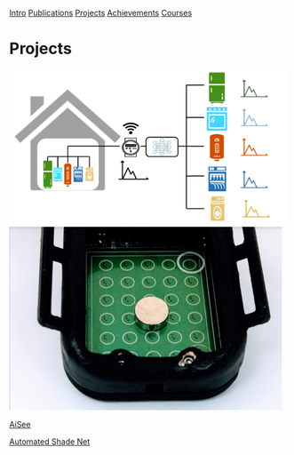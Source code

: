 [Intro](README.md)  [Publications](Publications.md)  [Projects](Projects.md)  [Achievements](Achievements.md)  [Courses](Courses.md)
# Projects

[![Non-Intrusive Real-Time Power Monitor](nilm5.png)](NILM.html) [![MagHair](maghair.PNG)](MagHair.html)

[AiSee](AiSee.md)

[Automated Shade Net](ShadeNet.md)
